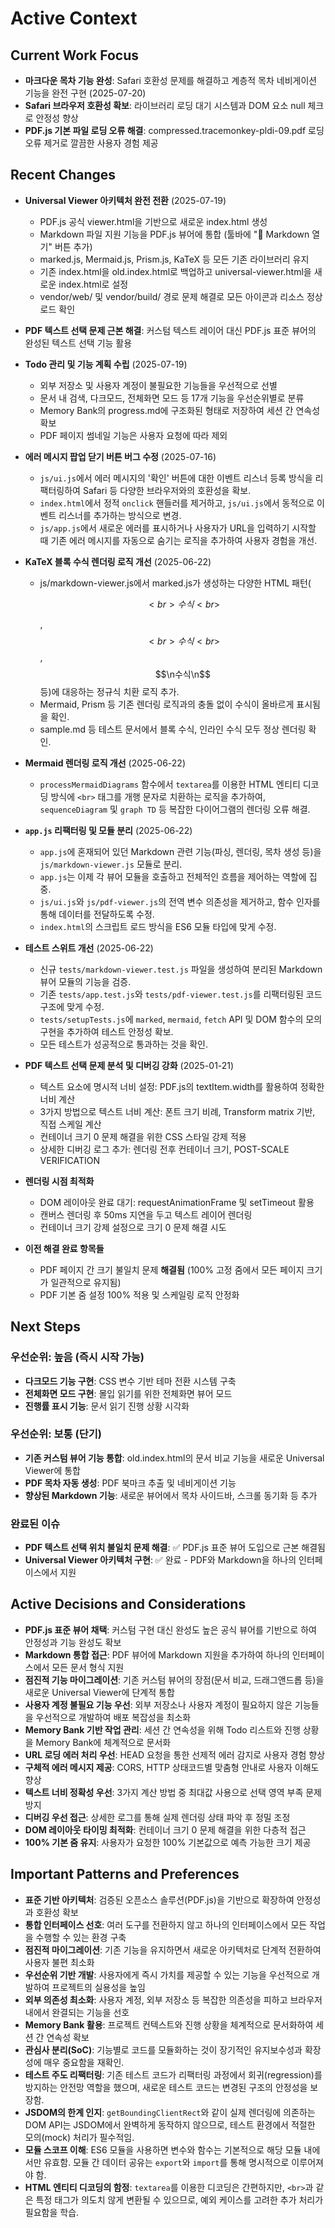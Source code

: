 # Active Context

## Current Work Focus

* **마크다운 목차 기능 완성**: Safari 호환성 문제를 해결하고 계층적 목차 네비게이션 기능을 완전 구현 (2025-07-20)
* **Safari 브라우저 호환성 확보**: 라이브러리 로딩 대기 시스템과 DOM 요소 null 체크로 안정성 향상
* **PDF.js 기본 파일 로딩 오류 해결**: compressed.tracemonkey-pldi-09.pdf 로딩 오류 제거로 깔끔한 사용자 경험 제공

## Recent Changes

* **Universal Viewer 아키텍처 완전 전환** (2025-07-19)
  - PDF.js 공식 viewer.html을 기반으로 새로운 index.html 생성
  - Markdown 파일 지원 기능을 PDF.js 뷰어에 통합 (툴바에 "📝 Markdown 열기" 버튼 추가)
  - marked.js, Mermaid.js, Prism.js, KaTeX 등 모든 기존 라이브러리 유지
  - 기존 index.html을 old.index.html로 백업하고 universal-viewer.html을 새로운 index.html로 설정
  - vendor/web/ 및 vendor/build/ 경로 문제 해결로 모든 아이콘과 리소스 정상 로드 확인

* **PDF 텍스트 선택 문제 근본 해결**: 커스텀 텍스트 레이어 대신 PDF.js 표준 뷰어의 완성된 텍스트 선택 기능 활용

* **Todo 관리 및 기능 계획 수립** (2025-07-19)
  - 외부 저장소 및 사용자 계정이 불필요한 기능들을 우선적으로 선별
  - 문서 내 검색, 다크모드, 전체화면 모드 등 17개 기능을 우선순위별로 분류
  - Memory Bank의 progress.md에 구조화된 형태로 저장하여 세션 간 연속성 확보
  - PDF 페이지 썸네일 기능은 사용자 요청에 따라 제외

* **에러 메시지 팝업 닫기 버튼 버그 수정** (2025-07-16)
  - `js/ui.js`에서 에러 메시지의 '확인' 버튼에 대한 이벤트 리스너 등록 방식을 리팩터링하여 Safari 등 다양한 브라우저와의 호환성을 확보.
  - `index.html`에서 정적 `onclick` 핸들러를 제거하고, `js/ui.js`에서 동적으로 이벤트 리스너를 추가하는 방식으로 변경.
  - `js/app.js`에서 새로운 에러를 표시하거나 사용자가 URL을 입력하기 시작할 때 기존 에러 메시지를 자동으로 숨기는 로직을 추가하여 사용자 경험을 개선.

* **KaTeX 블록 수식 렌더링 로직 개선** (2025-06-22)
  - js/markdown-viewer.js에서 marked.js가 생성하는 다양한 HTML 패턴(<p>$$<br>수식<br>$$</p>, $$<br>수식<br>$$, $$\n수식\n$$ 등)에 대응하는 정규식 치환 로직 추가.
  - Mermaid, Prism 등 기존 렌더링 로직과의 충돌 없이 수식이 올바르게 표시됨을 확인.
  - sample.md 등 테스트 문서에서 블록 수식, 인라인 수식 모두 정상 렌더링 확인.

* **Mermaid 렌더링 로직 개선** (2025-06-22)
  - `processMermaidDiagrams` 함수에서 `textarea`를 이용한 HTML 엔티티 디코딩 방식에 `<br>` 태그를 개행 문자로 치환하는 로직을 추가하여, `sequenceDiagram` 및 `graph TD` 등 복잡한 다이어그램의 렌더링 오류 해결.

* **`app.js` 리팩터링 및 모듈 분리** (2025-06-22)
  - `app.js`에 혼재되어 있던 Markdown 관련 기능(파싱, 렌더링, 목차 생성 등)을 `js/markdown-viewer.js` 모듈로 분리.
  - `app.js`는 이제 각 뷰어 모듈을 호출하고 전체적인 흐름을 제어하는 역할에 집중.
  - `js/ui.js`와 `js/pdf-viewer.js`의 전역 변수 의존성을 제거하고, 함수 인자를 통해 데이터를 전달하도록 수정.
  - `index.html`의 스크립트 로드 방식을 ES6 모듈 타입에 맞게 수정.

* **테스트 스위트 개선** (2025-06-22)
  - 신규 `tests/markdown-viewer.test.js` 파일을 생성하여 분리된 Markdown 뷰어 모듈의 기능을 검증.
  - 기존 `tests/app.test.js`와 `tests/pdf-viewer.test.js`를 리팩터링된 코드 구조에 맞게 수정.
  - `tests/setupTests.js`에 `marked`, `mermaid`, `fetch` API 및 DOM 함수의 모의 구현을 추가하여 테스트 안정성 확보.
  - 모든 테스트가 성공적으로 통과하는 것을 확인.

* **PDF 텍스트 선택 문제 분석 및 디버깅 강화** (2025-01-21)
  - 텍스트 요소에 명시적 너비 설정: PDF.js의 textItem.width를 활용하여 정확한 너비 계산
  - 3가지 방법으로 텍스트 너비 계산: 폰트 크기 비례, Transform matrix 기반, 직접 스케일 계산
  - 컨테이너 크기 0 문제 해결을 위한 CSS 스타일 강제 적용
  - 상세한 디버깅 로그 추가: 렌더링 전후 컨테이너 크기, POST-SCALE VERIFICATION

* **렌더링 시점 최적화**
  - DOM 레이아웃 완료 대기: requestAnimationFrame 및 setTimeout 활용
  - 캔버스 렌더링 후 50ms 지연을 두고 텍스트 레이어 렌더링
  - 컨테이너 크기 강제 설정으로 크기 0 문제 해결 시도

* **이전 해결 완료 항목들**
  - PDF 페이지 간 크기 불일치 문제 **해결됨** (100% 고정 줌에서 모든 페이지 크기가 일관적으로 유지됨)
  - PDF 기본 줌 설정 100% 적용 및 스케일링 로직 안정화

## Next Steps

### 우선순위: 높음 (즉시 시작 가능)
* **다크모드 기능 구현**: CSS 변수 기반 테마 전환 시스템 구축
* **전체화면 모드 구현**: 몰입 읽기를 위한 전체화면 뷰어 모드
* **진행률 표시 기능**: 문서 읽기 진행 상황 시각화

### 우선순위: 보통 (단기)
* **기존 커스텀 뷰어 기능 통합**: old.index.html의 문서 비교 기능을 새로운 Universal Viewer에 통합
* **PDF 목차 자동 생성**: PDF 북마크 추출 및 네비게이션 기능
* **향상된 Markdown 기능**: 새로운 뷰어에서 목차 사이드바, 스크롤 동기화 등 추가

### 완료된 이슈
* **PDF 텍스트 선택 위치 불일치 문제 해결**: ✅ PDF.js 표준 뷰어 도입으로 근본 해결됨
* **Universal Viewer 아키텍처 구현**: ✅ 완료 - PDF와 Markdown을 하나의 인터페이스에서 지원

## Active Decisions and Considerations

* **PDF.js 표준 뷰어 채택**: 커스텀 구현 대신 완성도 높은 공식 뷰어를 기반으로 하여 안정성과 기능 완성도 확보
* **Markdown 통합 접근**: PDF 뷰어에 Markdown 지원을 추가하여 하나의 인터페이스에서 모든 문서 형식 지원
* **점진적 기능 마이그레이션**: 기존 커스텀 뷰어의 장점(문서 비교, 드래그앤드롭 등)을 새로운 Universal Viewer에 단계적 통합
* **사용자 계정 불필요 기능 우선**: 외부 저장소나 사용자 계정이 필요하지 않은 기능들을 우선적으로 개발하여 배포 복잡성을 최소화
* **Memory Bank 기반 작업 관리**: 세션 간 연속성을 위해 Todo 리스트와 진행 상황을 Memory Bank에 체계적으로 문서화
* **URL 로딩 에러 처리 우선**: HEAD 요청을 통한 선제적 에러 감지로 사용자 경험 향상
* **구체적 에러 메시지 제공**: CORS, HTTP 상태코드별 맞춤형 안내로 사용자 이해도 향상
* **텍스트 너비 정확성 우선**: 3가지 계산 방법 중 최대값 사용으로 선택 영역 부족 문제 방지
* **디버깅 우선 접근**: 상세한 로그를 통해 실제 렌더링 상태 파악 후 정밀 조정
* **DOM 레이아웃 타이밍 최적화**: 컨테이너 크기 0 문제 해결을 위한 다층적 접근
* **100% 기본 줌 유지**: 사용자가 요청한 100% 기본값으로 예측 가능한 크기 제공

## Important Patterns and Preferences

* **표준 기반 아키텍처**: 검증된 오픈소스 솔루션(PDF.js)을 기반으로 확장하여 안정성과 호환성 확보
* **통합 인터페이스 선호**: 여러 도구를 전환하지 않고 하나의 인터페이스에서 모든 작업을 수행할 수 있는 환경 구축
* **점진적 마이그레이션**: 기존 기능을 유지하면서 새로운 아키텍처로 단계적 전환하여 사용자 불편 최소화
* **우선순위 기반 개발**: 사용자에게 즉시 가치를 제공할 수 있는 기능을 우선적으로 개발하여 프로젝트의 실용성을 높임
* **외부 의존성 최소화**: 사용자 계정, 외부 저장소 등 복잡한 의존성을 피하고 브라우저 내에서 완결되는 기능을 선호
* **Memory Bank 활용**: 프로젝트 컨텍스트와 진행 상황을 체계적으로 문서화하여 세션 간 연속성 확보
* **관심사 분리(SoC)**: 기능별로 코드를 모듈화하는 것이 장기적인 유지보수성과 확장성에 매우 중요함을 재확인.
* **테스트 주도 리팩터링**: 기존 테스트 코드가 리팩터링 과정에서 회귀(regression)를 방지하는 안전망 역할을 했으며, 새로운 테스트 코드는 변경된 구조의 안정성을 보장함.
* **JSDOM의 한계 인지**: `getBoundingClientRect`와 같이 실제 렌더링에 의존하는 DOM API는 JSDOM에서 완벽하게 동작하지 않으므로, 테스트 환경에서 적절한 모의(mock) 처리가 필수적임.
* **모듈 스코프 이해**: ES6 모듈을 사용하면 변수와 함수는 기본적으로 해당 모듈 내에서만 유효함. 모듈 간 데이터 공유는 `export`와 `import`를 통해 명시적으로 이루어져야 함.
* **HTML 엔티티 디코딩의 함정**: `textarea`를 이용한 디코딩은 간편하지만, `<br>`과 같은 특정 태그가 의도치 않게 변환될 수 있으므로, 예외 케이스를 고려한 추가 처리가 필요함을 학습.
